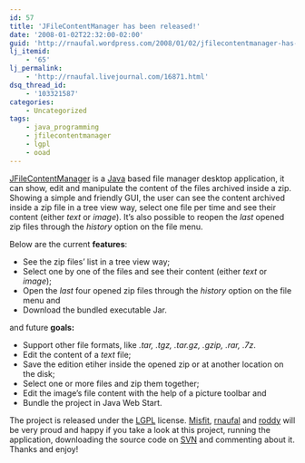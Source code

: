 ```yaml
---
id: 57
title: 'JFileContentManager has been released!'
date: '2008-01-02T22:32:00-02:00'
guid: 'http://rnaufal.wordpress.com/2008/01/02/jfilecontentmanager-has-been-released/'
lj_itemid:
    - '65'
lj_permalink:
    - 'http://rnaufal.livejournal.com/16871.html'
dsq_thread_id:
    - '103321587'
categories:
    - Uncategorized
tags:
    - java_programming
    - jfilecontentmanager
    - lgpl
    - ooad
---
```


[JFileContentManager](http://fcmanager.wiki.sourceforge.net) is a [Java](http://java.sun.com) based file manager desktop application, it can show, edit and manipulate the content of the files archived inside a zip.  
Showing a simple and friendly GUI, the user can see the content archived inside a zip file in a tree view way, select one file per time and see their content (either *text* or *image*). It’s also possible to reopen the *last* opened zip files through the *history* option on the file menu.

Below are the current **features**:

- See the zip files’ list in a tree view way;
- Select one by one of the files and see their content (either *text* or *image*);
- Open the *last* four opened zip files through the *history* option on the file menu and
- Download the bundled executable Jar.

and future **goals:**

- Support other file formats, like *.tar, .tgz, .tar.gz, .gzip, .rar, .7z*.
- Edit the content of a *text* file;
- Save the edition etiher inside the opened zip or at another location on the disk;
- Select one or more files and zip them together;
- Edit the image’s file content with the help of a picture toolbar and
- Bundle the project in Java Web Start.

The project is released under the [LGPL](http://www.gnu.org/licenses/lgpl.html) license. [Misfit](http://mimix.wordpress.com/), [rnaufal](http://rnaufal.livejournal.com/) and [roddy](mailto:rdomartins@gmail.com) will be very proud and happy if you take a look at this project, running the application, downloading the source code on [SVN](http://subversion.tigris.org/) and commenting about it. Thanks and enjoy!